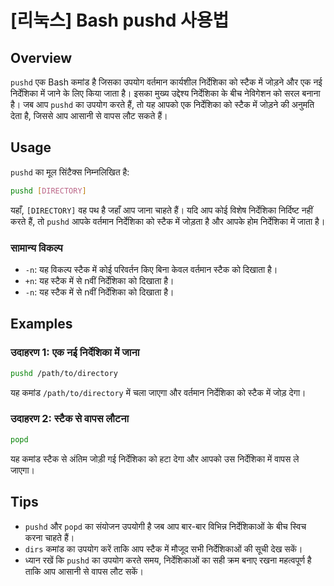 # [리눅스] Bash pushd 사용법

## Overview
`pushd` एक Bash कमांड है जिसका उपयोग वर्तमान कार्यशील निर्देशिका को स्टैक में जोड़ने और एक नई निर्देशिका में जाने के लिए किया जाता है। इसका मुख्य उद्देश्य निर्देशिका के बीच नेविगेशन को सरल बनाना है। जब आप `pushd` का उपयोग करते हैं, तो यह आपको एक निर्देशिका को स्टैक में जोड़ने की अनुमति देता है, जिससे आप आसानी से वापस लौट सकते हैं।

## Usage
`pushd` का मूल सिंटैक्स निम्नलिखित है:

```bash
pushd [DIRECTORY]
```

यहाँ, `[DIRECTORY]` वह पथ है जहाँ आप जाना चाहते हैं। यदि आप कोई विशेष निर्देशिका निर्दिष्ट नहीं करते हैं, तो `pushd` आपके वर्तमान निर्देशिका को स्टैक में जोड़ता है और आपके होम निर्देशिका में जाता है।

### सामान्य विकल्प
- `-n`: यह विकल्प स्टैक में कोई परिवर्तन किए बिना केवल वर्तमान स्टैक को दिखाता है।
- `+n`: यह स्टैक में से nवीं निर्देशिका को दिखाता है।
- `-n`: यह स्टैक में से nवीं निर्देशिका को दिखाता है।

## Examples
### उदाहरण 1: एक नई निर्देशिका में जाना
```bash
pushd /path/to/directory
```
यह कमांड `/path/to/directory` में चला जाएगा और वर्तमान निर्देशिका को स्टैक में जोड़ देगा।

### उदाहरण 2: स्टैक से वापस लौटना
```bash
popd
```
यह कमांड स्टैक से अंतिम जोड़ी गई निर्देशिका को हटा देगा और आपको उस निर्देशिका में वापस ले जाएगा।

## Tips
- `pushd` और `popd` का संयोजन उपयोगी है जब आप बार-बार विभिन्न निर्देशिकाओं के बीच स्विच करना चाहते हैं।
- `dirs` कमांड का उपयोग करें ताकि आप स्टैक में मौजूद सभी निर्देशिकाओं की सूची देख सकें।
- ध्यान रखें कि `pushd` का उपयोग करते समय, निर्देशिकाओं का सही क्रम बनाए रखना महत्वपूर्ण है ताकि आप आसानी से वापस लौट सकें।